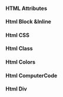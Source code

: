 #### HTML Attributes
#### Html Block &Inline
#### Html CSS
####  Html Class
#### Html Colors
#### Html ComputerCode
#### Html Div
